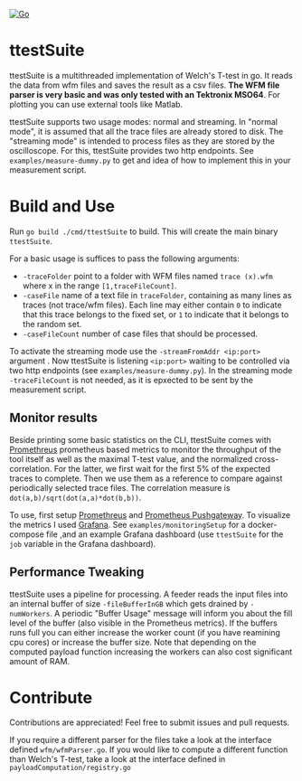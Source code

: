 [![Go](https://github.com/its-luca/ttestSuite/actions/workflows/go.yml/badge.svg)](https://github.com/its-luca/ttestSuite/actions/workflows/go.yml)

# ttestSuite
ttestSuite is a multithreaded implementation of Welch's T-test in go.
It reads the data from wfm files and saves the result as a csv files. 
**The WFM file parser is very basic and was only tested with an Tektronix MSO64**.
For plotting you can use external tools
like Matlab.


ttestSuite supports two usage modes: normal and streaming. 
In "normal mode", it is assumed that all the trace files are already stored to disk.
The "streaming mode" is intended to process files as they are stored by the oscilloscope.
For this, ttestSuite provides two http endpoints. See `examples/measure-dummy.py` to get
and idea of how to implement this in your measurement script.

# Build and Use
Run `go build ./cmd/ttestSuite` to build. This will create the main binary `ttestSuite`.

For a basic usage is suffices to pass the  following arguments:
- `-traceFolder` point to a folder with WFM files named `trace (x).wfm` where x in the range `[1,traceFileCount]`.
- `-caseFile` name of a text file in  `traceFolder`, containing as many lines as traces (not trace/wfm files). Each line may either
  contain `0` to indicate that this trace belongs to the fixed set, or `1` to indicate that it belongs to the random set.
- `-caseFileCount` number of case files that should be processed.

To activate the streaming mode use the  `-streamFromAddr <ip:port>` argument .
Now ttestSuite is listening `<ip:port>` waiting to be controlled via two http endpoints (see `examples/measure-dummy.py`).
In the streaming mode `-traceFileCount` is not needed, as it is epxected to be sent by the measurement script.

## Monitor results
Beside printing some basic statistics on the CLI, ttestSuite comes with [Promethreus](https://prometheus.io/) prometheus
based metrics to monitor the throughput of the tool itself as well as the maximal T-test value, and the normalized cross-correlation.
For the latter, we first wait for the  first 5% of the expected traces to complete. Then we use them as a reference
to compare against periodically selected trace files. The correlation measure is 
`dot(a,b)/sqrt(dot(a,a)*dot(b,b))`.


To use, first setup [Promethreus](https://prometheus.io/) and [Prometheus Pushgateway](https://github.com/prometheus/pushgateway).
To visualize the metrics I used [Grafana](https://grafana.com/). See `examples/monitoringSetup` for a docker-compose file
,and an example Grafana dashboard (use `ttestSuite` for the `job` variable in the Grafana dashboard).

## Performance Tweaking
ttestSuite uses a pipeline for processing. A feeder reads the input files into an internal
buffer of size `-fileBufferInGB` which gets drained by `-numWorkers`. A periodic "Buffer Usage" message
will inform you about the fill level of the buffer (also visible in the Prometheus metrics). If the buffers runs full you can either increase the
worker count (if you have reamining cpu cores) or increase the buffer size. Note that depending on the computed
payload function increasing the workers can also cost significant amount of RAM.


# Contribute
Contributions are appreciated! Feel free to submit issues and pull requests.

If you require a different parser for the files take a look at the interface defined `wfm/wfmParser.go`.
If you would like to compute a different function than Welch's T-test, take a look at the interface defined in 
`payloadComputation/registry.go`

